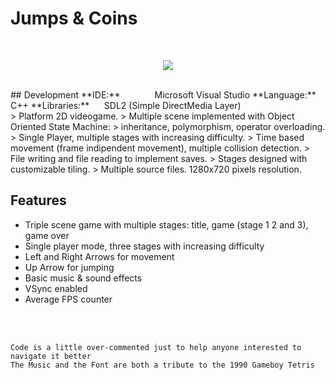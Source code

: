 # Jumps & Coins
<br/>
<!--START_SECTION:update_image-->
<p align="center">
  <img src="http://emanuelecarrino.altervista.org/images/portfolio/platform_1280x720.png" />
</p>
<br/>
<!--END_SECTION:update_image-->
## Development
**IDE:** &nbsp;&nbsp;&nbsp;&nbsp;&nbsp;&nbsp;&nbsp;&nbsp;&nbsp;&nbsp;&nbsp;&nbsp; Microsoft Visual Studio  
**Language:** &nbsp;&nbsp; C++  
**Libraries:** &nbsp;&nbsp;&nbsp;&nbsp; SDL2 (Simple DirectMedia Layer)
<br/>
> Platform 2D videogame.  
> Multiple scene implemented with Object Oriented State Machine:  
> inheritance, polymorphism, operator overloading.  
> Single Player, multiple stages with increasing difficulty.  
> Time based movement (frame indipendent movement), multiple collision detection.  
> File writing and file reading to implement saves.  
> Stages designed with customizable tiling.  
> Multiple source files. 1280x720 pixels resolution.  


## Features
* Triple scene game with multiple stages: title, game (stage 1 2 and 3), game over
* Single player mode, three stages with increasing difficulty
* Left and Right Arrows for movement
* Up Arrow for jumping
* Basic music & sound effects
* VSync enabled
* Average FPS counter

<br/>
<br/>

`Code is a little over-commented just to help anyone interested to navigate it better`  
`The Music and the Font are both a tribute to the 1990 Gameboy Tetris`
